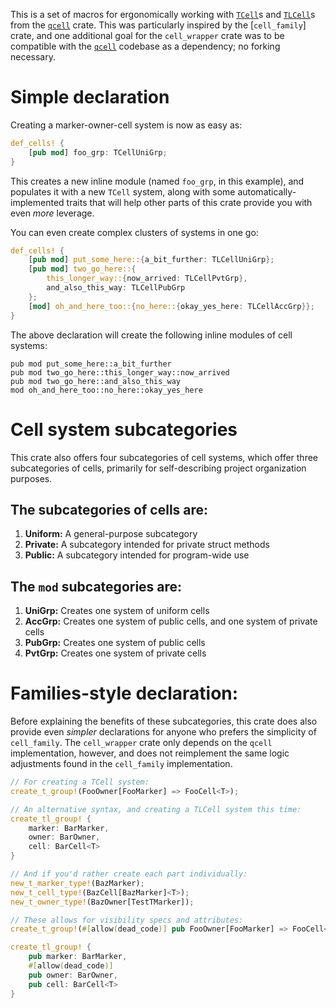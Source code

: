 This is a set of macros for ergonomically working with
[`TCell`]s and [`TLCell`]s from the [`qcell`] crate.
This was particularly inspired by the [`cell_family`]
crate, and one additional goal for the `cell_wrapper`
crate was to be compatible with the [`qcell`] codebase
as a dependency; no forking necessary.

# Simple declaration

Creating a marker-owner-cell system is now as easy as:

```rust
def_cells! {
    [pub mod] foo_grp: TCellUniGrp;
}
```

This creates a new inline module (named `foo_grp`, in this example),
and populates it with a new `TCell` system, along with some
automatically-implemented traits that will help other parts
of this crate provide you with even *more* leverage.

You can even create complex clusters of systems in one go:

```rust
def_cells! {
    [pub mod] put_some_here::{a_bit_further: TLCellUniGrp};
    [pub mod] two_go_here::{
        this_longer_way::{now_arrived: TLCellPvtGrp},
        and_also_this_way: TLCellPubGrp
    };
    [mod] oh_and_here_too::{no_here::{okay_yes_here: TLCellAccGrp}};
}
```

The above declaration will create the following inline modules
of cell systems:

```
pub mod put_some_here::a_bit_further
pub mod two_go_here::this_longer_way::now_arrived
pub mod two_go_here::and_also_this_way
mod oh_and_here_too::no_here::okay_yes_here
```

# Cell system subcategories

This crate also offers four subcategories of cell systems, which offer
three subcategories of cells, primarily for self-describing
project organization purposes.

## The subcategories of cells are:

1. **Uniform:** A general-purpose subcategory
2. **Private:** A subcategory intended for private struct methods
3. **Public:** A subcategory intended for program-wide use

## The `mod` subcategories are:

1. **UniGrp:** Creates one system of uniform cells
2. **AccGrp:** Creates one system of public cells, and one system of private cells
3. **PubGrp:** Creates one system of public cells
4. **PvtGrp:** Creates one system of private cells

# Families-style declaration:

Before explaining the benefits of these subcategories, this crate
does also provide even *simpler* declarations for anyone who prefers
the simplicity of `cell_family`. The `cell_wrapper` crate only depends
on the `qcell` implementation, however, and does not reimplement the
same logic adjustments found in the `cell_family` implementation.

```rust
// For creating a TCell system:
create_t_group!(FooOwner[FooMarker] => FooCell<T>);

// An alternative syntax, and creating a TLCell system this time:
create_tl_group! {
    marker: BarMarker,
    owner: BarOwner,
    cell: BarCell<T>
}

// And if you'd rather create each part individually:
new_t_marker_type!(BazMarker);
new_t_cell_type!(BazCell[BazMarker]<T>);
new_t_owner_type!(BazOwner[TestTMarker]);

// These allows for visibility specs and attributes:
create_t_group!(#[allow(dead_code)] pub FooOwner[FooMarker] => FooCell<T>);

create_tl_group! {
    pub marker: BarMarker,
    #[allow(dead_code)]
    pub owner: BarOwner,
    pub cell: BarCell<T>
}
```

[`TCell`]: https://docs.rs/qcell/latest/qcell/struct.TCell.html
[`TLCell`]: https://docs.rs/qcell/latest/qcell/struct.TLCell.html
[`qcell`]: https://docs.rs/qcell/latest/qcell/index.html